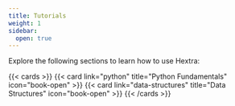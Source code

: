 ```yaml
---
title: Tutorials
weight: 1
sidebar:
  open: true
---
```


Explore the following sections to learn how to use Hextra:

<!--more-->

{{< cards >}}
  {{< card link="python" title="Python Fundamentals" icon="book-open" >}}
  {{< card link="data-structures" title="Data Structures" icon="book-open" >}}
{{< /cards >}}

